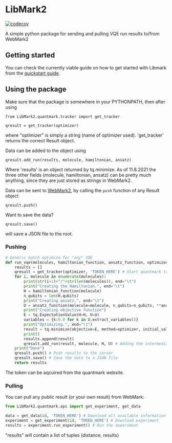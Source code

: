 # LibMark2
[![codecov](https://codecov.io/gh/quantum-ohtu/LibMark2/branch/main/graph/badge.svg?token=GSS0W01NXZ)](https://codecov.io/gh/quantum-ohtu/LibMark2)

A simple python package for sending and pulling VQE run results to/from WebMark2

## Getting started

You can check the currently viable guide on how to get started with Libmark from the [quickstart guide](documentation/quickstart.md).

## Using the package

Make sure that the package is somewhere in your PYTHONPATH, then after using
```
from LibMark2.quantmark.tracker import get_tracker

qresult = get_tracker(optimizer)
```
where "optimizer" is simply a string (name of optimizer used). 'get_tracker' returns the correct Result object.

Data can be added to the object using
```
qresult.add_run(results, molecule, hamiltonian, ansatz)
```
Where 'results' is an object returned by tq.minimize. As of 11.8.2021 the three other fields (molecule, hamiltonian, ansatz) can be pretty much anything, since they are just stored as strings in WebMark2.

Data can be sent to [WebMark2](https://github.com/quantum-ohtu/WebMark2), by calling the ```push``` function of any Result object
```
qresult.push()
```
Want to save the data?
```
qresult.save()
```
will save a JSON file to the root.

### Pushing

```python
# Generic batch optimize for "any" VQE
def run_vqe(molecules, hamiltonian_function, ansatz_function, optimizer, silent=True, **ansatz_kwargs):
    results = []
    qresult = get_tracker(optimizer, 'TOKEN_HERE') # Start quantmark tracking
    for i, molecule in enumerate(molecules):
        print(str(i+1)+"/"+str(len(molecules)), end="\t")
        print("Creating the Hamiltonian.", end="\t")
        H = hamiltonian_function(molecule)
        n_qubits = len(H.qubits)
        print("Creating ansatz.", end="\t")
        U = ansatz_function(molecule=molecule, n_qubits=n_qubits, **ansatz_kwargs)
        print("Creating objective function")
        E = tq.ExpectationValue(H=H, U=U)
        variables = {k:0.0 for k in U.extract_variables()}
        print("Optimizing.", end="\t")
        result = tq.minimize(objective=E, method=optimizer, initial_values=variables, silent=silent)
        print()
        results.append(result)
        qresult.add_run(result, molecule, H, U) # Adding the intermediate result
    print("Done")
    qresult.push() # Push results to the server
    qresult.save() # Save the data to a JSON file
    return results
```

The token can be aqcuired from the quantmark website.

### Pulling

You can pull any public result (or your own result) from WebMark:
```python
from LibMark2.quantmark.api import get_experiment, get_data

data = get_data(id, 'TOKEN_HERE') # Download all available information as a dict
experiment = get_experiment(id, 'TOKEN_HERE') # Download experiment
results = experiment.run_experiment() # Run the experiment
```

"results" will contain a list of tuples (distance, results)


